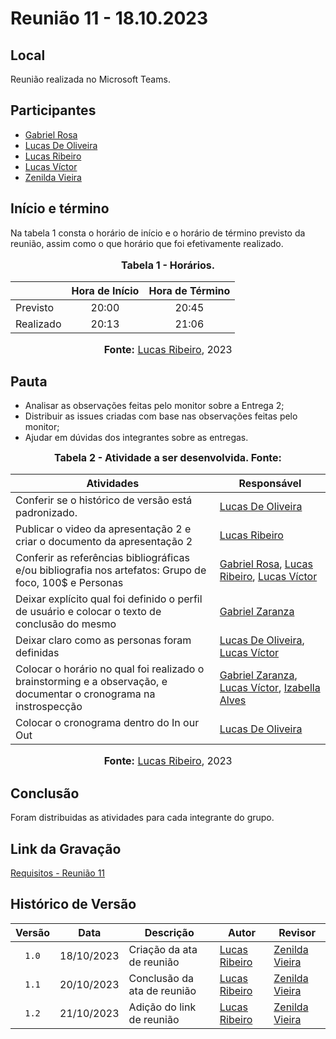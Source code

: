 # Reunião 11 - 18.10.2023

## Local

Reunião realizada no Microsoft Teams.

## Participantes

* [Gabriel Rosa](https://github.com/gabrielrosa09)
* [Lucas De Oliveira](https://github.com/LucasOliveiraDiasMarquesFerreira)
* [Lucas Ribeiro](https://github.com/lucassouzs)
* [Lucas Víctor](https://github.com/Lucas13032003)
* [Zenilda Vieira](https://github.com/zenildavieira)

## Início e término

Na tabela 1 consta o horário de início e o horário de término previsto da reunião, assim como o que horário que foi efetivamente realizado.

<div align="center">
<font size="3"><p style="text-align: center"><b>Tabela 1 - Horários.</b></p></font>
</div>

|               | Hora de Início   | Hora de Término   |
| ------------- | :--------------: | :---------------: |
| Previsto      |      20:00       |      20:45        |
| Realizado     |      20:13       |      21:06        |

<div align="center">
<font size="3"><p style="text-align: center"><b>Fonte:</b> <a href="https://github.com/lucassouzs">Lucas Ribeiro</a>, 2023</p></font>
</div>

## Pauta

* Analisar as observações feitas pelo monitor sobre a Entrega 2;
* Distribuir as issues criadas com base nas observações feitas pelo monitor;
* Ajudar em dúvidas dos integrantes sobre as entregas.

<div align="center">
<font size="3"><p style="text-align: center"><b>Tabela 2 - Atividade a ser desenvolvida. Fonte:</b> </font>
</div>

| Atividades       | Responsável   |
| ---------------- | ------------- |
|Conferir se o histórico de versão está padronizado.|[Lucas De Oliveira](https://github.com/LucasOliveiraDiasMarquesFerreira)|
|Publicar o video da apresentação 2 e criar o documento da apresentação 2|[Lucas Ribeiro](https://github.com/lucassouzs)|
|Conferir as referências bibliográficas e/ou bibliografia nos artefatos: Grupo de foco, 100$ e Personas|[Gabriel Rosa](https://github.com/gabrielrosa09), [Lucas Ribeiro](https://github.com/lucassouzs), [Lucas Víctor](https://github.com/Lucas13032003)|
|Deixar explícito qual foi definido o perfil de usuário e colocar o texto de conclusão do mesmo|[Gabriel Zaranza](https://github.com/GZaranza)|
|Deixar claro como as personas foram definidas|[Lucas De Oliveira](https://github.com/LucasOliveiraDiasMarquesFerreira), [Lucas Víctor](https://github.com/Lucas13032003)|
|Colocar o horário no qual foi realizado o brainstorming e a observação, e documentar o cronograma na instrospecção|[Gabriel Zaranza](https://github.com/GZaranza), [Lucas Víctor](https://github.com/Lucas13032003), [Izabella Alves](https://github.com/izabellaalves)|
|Colocar o cronograma dentro do In our Out|[Lucas De Oliveira](https://github.com/LucasOliveiraDiasMarquesFerreira)|

<div align="center">
<font size="3"><p style="text-align: center"><b>Fonte:</b> <a href="https://github.com/lucassouzs">Lucas Ribeiro</a>, 2023</p></font>
</div>

## Conclusão

Foram distribuidas as atividades para cada integrante do grupo.

## Link da Gravação

[Requisitos - Reunião 11](https://youtu.be/sGUjagrCR9w)

## Histórico de Versão

| Versão | Data | Descrição | Autor | Revisor |
| :----: | ---- | --------- | ----- | ------- |
| `1.0`  |18/10/2023| Criação da ata de reunião | [Lucas Ribeiro](https://github.com/lucassouzs) | [Zenilda Vieira](https://github.com/zenildavieira) |
| `1.1`  |20/10/2023| Conclusão da ata de reunião | [Lucas Ribeiro](https://github.com/lucassouzs) | [Zenilda Vieira](https://github.com/zenildavieira) |
| `1.2`  |21/10/2023| Adição do link de reunião | [Lucas Ribeiro](https://github.com/lucassouzs) | [Zenilda Vieira](https://github.com/zenildavieira) |
